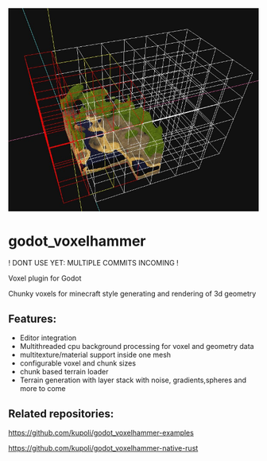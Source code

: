 <img src="https://github.com/kupoli/godot_voxelhammer-examples/blob/main/screenshots/screencap%20220109.jpg">

# godot_voxelhammer

! DONT USE YET: MULTIPLE COMMITS INCOMING !

Voxel plugin for Godot

Chunky voxels for minecraft style generating and rendering of 3d geometry

## Features:
* Editor integration
* Multithreaded cpu background processing for voxel and geometry data
* multitexture/material support inside one mesh
* configurable voxel and chunk sizes
* chunk based terrain loader
* Terrain generation with layer stack with noise, gradients,spheres and more to come


## Related repositories:

https://github.com/kupoli/godot_voxelhammer-examples

https://github.com/kupoli/godot_voxelhammer-native-rust

